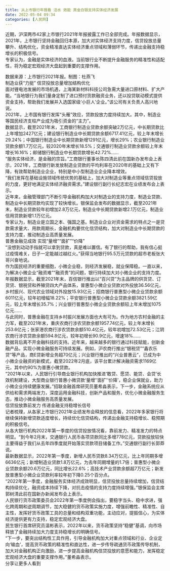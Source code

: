 ```yaml
---
title: 从上市银行年报看 活水 效能 真金白银支持实体经济发展
date: 2022-05-04 09:34
categories: [人民网]
---
```

近期，沪深两市42家上市银行2021年年报披露工作已全部完成。年报数据显示，2021年，上市银行坚持金融回归本源，加大对实体经济支持力度，信贷投放总量攀升、结构优化，资金精准直达实体经济重点领域和薄弱环节，传递出金融支持稳增长的积极信号。  
专家认为，金融是实体经济的血液。当前银行业不断提升金融服务的精准性和适配性，将为稳定宏观经济大盘起到重要的支撑作用。  
  
数据来源：上市银行2021年报。制图：杜燕飞  
制造业获“力挺” 信贷投放总量增加结构优化  
面对锂电池发展的市场机遇，上海某新材料科技公司急需大量进口原材料、扩大产能。“当地银行为我们量身定制了进口预付货款融资业务，还以投贷联动模式提供资金支持，帮助我们发展并入选国家级‘小巨人’企业。”该公司有关负责人高兴地说。  
2021年，上市国有银行发挥“头雁”效应，贷款投放力度持续加大。其中，制造业等国民经济支柱产业成为吸引资金的“主力”。  
数据显示，截至2021年末，工商银行制造业贷款余额突破2万亿元，中长期贷款比上年增加2427亿元；建设银行制造业中长期贷款余额6717.41亿元，较上年末增长29.24%；中国银行制造业中长期贷款新增1291亿元，增长29%；农业银行制造业贷款余额1.7万亿元，较2020年末增长18.5%；交通银行制造业贷款余额较上年末增长16.16%；邮储银行制造业中长期贷款增长42.72%……  
“服务实体经济，是金融的宗旨。”工商银行董事长陈四清此前在国新办发布会上表示，2021年，工商银行新发放制造业贷款的平均利率在2020年的基础上又有下降，有效帮助制造业企业，特别是中小型制造业企业降本增效。  
“我们发挥在基础设施领域传统优势的基础上，加大对制造业等重点领域信贷投放的力度，更好地满足实体经济融资需求。”建设银行副行长纪志宏在业绩发布会上表示。  
近年来，金融管理部门不断引导金融机构加大对制造业的支持力度，制造业贷款、制造业中长期贷款均实现了较快增长。银保监会发布的数据显示，截至2021年末，制造业贷款较年初增加2.8万亿元，制造业中长期贷款新增2.1万亿元，制造业信用贷款新增1.1万亿元。  
专家认为，制造业是立国之本、强国之基。制造业企业对资金需求的特点之一是贷款需求量大、用款周期长，金融机构要优化信贷结构，加大对制造业中长期贷款的支持力度，推动制造业高质量发展。  
普惠金融见成效 实现“量增”“面扩”“价降”  
“没想到动动手指就可以拿到贷款，真是难以置信。有了银行的帮助，我有信心挺过疫情难关，日子一定能越过越红火。”获得当地银行95.5万元贷款的超市老板张大哥兴奋地说。  
作为国民经济的重要细胞，小微企业稳，则经济发展稳，就业保障稳。一直以来，为解决小微企业“融资难”“融资贵”的问题，银行持续加大对小微企业的支持力度。  
年报数据显示，截至2021年末，百信银行推出以“百兴贷”为主品牌的供货贷、订货贷、银税贷和养殖贷四大产品体系，普惠型小微企业贷款对外投放36.56亿元，乡村振兴、现代农业领域对外投放15.93亿元；招商银行普惠型小微企业贷款余额6011亿元，较年初增幅18.22%；平安银行普惠型小微企业贷款余额3821.59亿元，较上年末增长35.7%；兴业银行普惠型小微企业贷款余额较上年末增加1075亿元……  
与此同时，普惠金融在支持乡村振兴发展方面也大有可为。作为地方农村金融的主力军，截至2021年末，重庆农商行涉农贷款余额1957.74亿元，较上年末增长253.6亿元；张家港农商行涉农贷款余额510.4亿元，较年初增加72.53亿元；江阴农商行涉农贷款余额594.8亿元，较年初增长90.9亿元，增速18%……  
数据背后离不开金融科技的支持。近年来，越来越多的银行通过科技赋能，创新金融产品，实现小微金融服务可持续发展。例如，沪农商行推出“银税贷”“鑫农乐贷”等产品，商E贷新增业务超70亿元；兴业银行推出的“兴业普惠云”，已成为中小微企业融资的新模式，截至2022年2月底，该平台累计解决融资需求1169亿元，其中约90%为普惠小微贷款。  
“2021年以来，人民银行引导商业银行机构加快推进‘敢贷、愿贷、能贷、会贷’长效机制建设，大型商业银行普惠小微贷款‘量增’‘面扩’‘价降’，稳企业保就业，助力小微企业持续健康发展。”招联金融首席研究员董希淼表示，下一步，金融系统应从供给和需求两端发力，深度运用金融科技，创新产品和服务，优化小微金融服务生态，推动小微金融服务高质量发展。  
信贷投放靠前发力 传递金融支持稳增长信号  
记者梳理，从各家上市银行2021年业绩发布会释放的信息看，2022年多家银行将继续保持新增贷款适度增长，持续优化信贷结构，传递出金融支持稳增长、稳预期的积极信号。  
从各大银行机构2022年第一季度的信贷投放情况看，靠前发力、精准发力的特点明显。“到今年2月末，交通银行人民币各项贷款同比多增778亿元，贷款投放较快主要得益于我们从去年四季度就开始落实贷款项目储备工作。”交通银行副行长郭莽说。  
最新数据显示，2022年第一季度，新增人民币贷款8.34万亿元，比上年同期多增6636亿元；新增制造业贷款1.8万亿元，为去年同期增量的1.7倍；普惠型小微企业贷款余额20.6万亿元，同比增长22.6%；高技术产业贷款余额超7万亿元；新发放普惠型小微企业贷款利率较年初下降0.25个百分点。  
“2022年第一季度，金融服务实体经济成效明显，信贷投放总量持续增加，信贷结构持续优化，融资成本持续下降，对抗击疫情的支持力度持续增强。”银保监会主席郭树清此前在国新办新闻发布会上表示。  
人民银行货币政策委员会2022年第一季度例会指出，要稳字当头、稳中求进，强化跨周期和逆周期调节，加大稳健的货币政策实施力度，增强前瞻性、精准性、自主性，发挥好货币政策工具的总量和结构双重功能，主动应对，提振信心，为实体经济提供更有力支持，稳定宏观经济大盘。  
民生银行首席研究员温彬表示，2022年以来，货币政策坚持“稳健”基调，向市场释放了金融持续加大力度支持稳增长的明确信号。  
“下一步，要突出结构性工具作用，引导金融机构加大对重点领域和行业、企业定向‘输血’，提高货币政策的精准性和直达性，进一步传导疏通货币政策传导机制，加大对金融机构正向激励，进一步提高金融机构信贷投放的意愿和能力，发挥稳定宏观经济大盘的重要支撑作用。”董希淼表示。  
分享让更多人看到  
